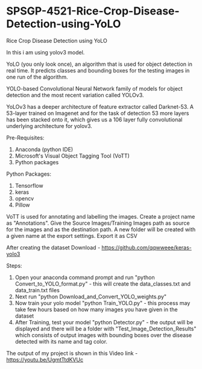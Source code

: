 # SPSGP-4521-Rice-Crop-Disease-Detection-using-YoLO
Rice Crop Disease Detection using YoLO

In this i am using yolov3 model.

YoLO (you only look once), an algorithm that is used for object detection in real time. It predicts classes and bounding boxes for the testing images in one run of the algorithm.

YOLO-based Convolutional Neural Network family of models for object detection and the most recent variation called YOLOv3.

YoLOv3 has a deeper architecture of feature extractor called Darknet-53. A 53-layer trained on Imagenet and for the task of detection 53 more layers has been stacked onto it, which gives us a 106 layer fully convolutional underlying architecture for yolov3.

Pre-Requisites:
1. Anaconda (python IDE)
2. Microsoft's Visual Object Tagging Tool (VoTT)
3. Python packages

Python Packages:
1. Tensorflow
2. keras
3. opencv
4. Pillow

VoTT is used for annotating and labelling the images.
Create a project name as "Annotations". Give the Source Images/Training Images path as source for the images and as the destination path. A new folder will be created with a given name at the export settings. Export it as CSV

After creating the dataset
Download - https://github.com/qqwweee/keras-yolo3

Steps:
1. Open your anaconda command prompt and run "python Convert_to_YOLO_format.py" - this will create the data_classes.txt and data_train.txt files
2. Next run "python Download_and_Convert_YOLO_weights.py" 
3. Now train your yolo model "python Train_YOLO.py" - this process may take few hours based on how many images you have given in the dataset
4. After Training, test your model "python Detector.py" - the output will be displayed and there will be a folder with "Test_Image_Detection_Results" which consists of output images with bounding boxes over the disease detected with its name and tag color.

The output of my project is shown in this Video link - https://youtu.be/UgmtTtdKVUc
